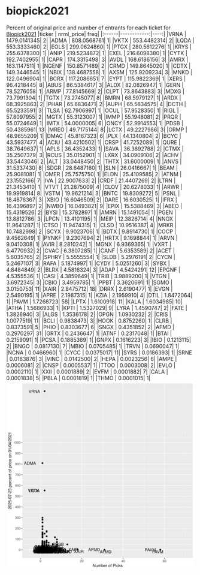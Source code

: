 # biopick2021
Percent of original price and number of entrants for each ticket for [Biopick2021](https://twitter.com/hashtag/Biopick2021)
|ticker |   nrml_price| freq|
|:------|------------:|----:|
|VRNA   | 1479.0141345|    2|
|ADMA   |  808.0568761|    1|
|VKTX   |  553.4482314|    2|
|LQDA   |  553.3333460|    2|
|EOLS   |  299.0624860|    1|
|PTGX   |  280.5612276|    1|
|KRYS   |  255.6378300|    1|
|ANIP   |  219.5234872|    1|
|EXEL   |  216.6098380|    1|
|CYTK   |  192.7402955|    1|
|CAPR   |  174.3315498|    3|
|AVDL   |  168.6186156|    3|
|AMRX   |  163.1147511|    1|
|NGENF  |  150.8571489|    2|
|CRMD   |  149.8645020|    1|
|CDTX   |  149.3446545|    1|
|NBIX   |  138.4687558|    1|
|AXSM   |  125.9209234|    3|
|MNKD   |  122.0496904|    1|
|BCRX   |  117.2086651|    7|
|EYPT   |  115.9822369|    1|
|XERS   |   96.4218445|    8|
|ABUS   |   86.5384617|    3|
|ALDX   |   82.0826947|    1|
|GERN   |   78.5276058|    1|
|ARMP   |   77.8145669|    2|
|CLPT   |   73.8643883|    3|
|MDXG   |   73.7991304|    1|
|TGTX   |   73.2745077|    8|
|BMRN   |   68.5979127|    1|
|ARDX   |   68.3925863|    2|
|PHAR   |   65.6836471|    2|
|AUPH   |   65.5834575|    4|
|DCTH   |   65.5233591|    3|
|TLSA   |   62.7906997|    1|
|OCUL   |   57.9528350|    1|
|RIGL   |   57.8097955|    2|
|MGTX   |   55.3123007|    1|
|IMMP   |   55.1948081|    2|
|PRQR   |   55.0724649|    1|
|IMTX   |   54.0000005|    6|
|ONCY   |   52.9914553|    1|
|PDSB   |   50.4385961|   13|
|MREO   |   49.7175144|    8|
|LCTX   |   49.2227986|    3|
|ORMP   |   48.9655209|    1|
|DMAC   |   45.8167323|    6|
|PLX    |   44.1340804|    2|
|BCYC   |   43.5937477|    4|
|ACIU   |   43.4210502|    1|
|CRSP   |   41.7252089|    1|
|QURE   |   38.7649637|    1|
|APLS   |   36.4352433|    1|
|SAVA   |   36.3892788|    2|
|CTMX   |   35.2507379|    3|
|RCUS   |   35.0152901|    1|
|LXRX   |   34.0909106|    2|
|ACHV   |   33.5443046|    2|
|ALT    |   33.0448450|    2|
|THTX   |   31.6000009|    1|
|ANVS   |   31.5337430|    8|
|SDGR   |   28.6487160|    1|
|SLN    |   26.0416667|    1|
|BEAM   |   25.9081081|    1|
|OMER   |   25.7575750|    1|
|ELDN   |   25.4109585|    2|
|ATNM   |   23.1552166|    7|
|IVA    |   22.9007633|    2|
|CRDF   |   21.4407269|    2|
|LTRN   |   21.3453410|    1|
|VTVT   |   21.2875009|    4|
|CLOV   |   20.6278033|    1|
|ARWR   |   19.9919814|    8|
|VSTM   |   19.9621214|    3|
|BNTC   |   19.8309272|    5|
|PSNL   |   18.4876367|    3|
|XBIO   |   16.6046509|    2|
|DARE   |   16.6030525|    1|
|IFRX   |   16.4396897|    2|
|NWBO   |   16.0493821|    9|
|EPIX   |   15.5388469|    3|
|ABEO   |   15.4319526|    2|
|BYSI   |   15.3782897|    1|
|AMRN   |   15.1491054|    1|
|PGEN   |   13.8812786|    3|
|LPCN   |   13.4101195|    1|
|MEIP   |   12.3826714|    4|
|NNOX   |   11.9641287|    1|
|CTSO   |   11.9474315|    1|
|CLSD   |   10.9516387|    4|
|MRKR   |   10.7482998|    2|
|SCYX   |    9.9023706|    1|
|BDTX   |    9.8914730|    1|
|COCP   |    9.4562649|    1|
|PYNKF  |    9.2307694|    2|
|HRTX   |    9.1698844|    1|
|ARVN   |    9.0410308|    1|
|AVIR   |    8.2810242|    1|
|MGNX   |    6.9369365|    1|
|VXRT   |    6.4770932|    2|
|CVAC   |    6.3807285|    1|
|CANF   |    5.6353589|    2|
|ACET   |    5.6035765|    2|
|SPHRY  |    5.5555554|    1|
|SLDB   |    5.2976191|    2|
|CYCN   |    5.2467107|    3|
|RAFA   |    5.1874997|    1|
|CYDY   |    5.0251260|    3|
|SYBX   |    4.8484849|    2|
|BLRX   |    4.5816324|    3|
|ADAP   |    4.5424291|   12|
|EPGNF  |    4.5355536|    1|
|CASI   |    4.3859649|    1|
|TRIB   |    3.9889200|    1|
|VTGN   |    3.6972345|    3|
|CBIO   |    3.4959785|    1|
|PPBT   |    3.3620691|    1|
|SGMO   |    3.0150753|   11|
|XAIR   |    2.8475712|   18|
|DRRX   |    2.6190477|    1|
|EVGN   |    2.5490195|    1|
|APRE   |    2.1987315|    1|
|KZIA   |    2.1959910|    4|
|DTIL   |    1.8472064|    1|
|PAVM   |    1.7268723|   58|
|LPTX   |    1.6100918|   11|
|KALA   |    1.6034985|   10|
|ATHA   |    1.5686933|    1|
|KPTI   |    1.5327029|    9|
|LYRA   |    1.4590747|    2|
|FATE   |    1.3826940|    3|
|ALGS   |    1.3536178|    2|
|OPGN   |    1.0930232|    2|
|CRIS   |    1.0077519|   11|
|BCLI   |    0.9838473|    3|
|HOOK   |    0.8752260|    1|
|CLRB   |    0.8373591|    5|
|PHIO   |    0.8303677|    6|
|SNGX   |    0.4351852|    2|
|AFMD   |    0.2970297|   31|
|GRTX   |    0.2436647|    1|
|ATNF   |    0.2317048|    1|
|BTAI   |    0.2159091|    1|
|PCSA   |    0.1885369|    1|
|GNPX   |    0.1616223|    3|
|IBIO   |    0.1213115|    2|
|BNGO   |    0.0817130|    7|
|MBIO   |    0.0705485|    1|
|TRVN   |    0.0690047|    1|
|NCNA   |    0.0466960|    1|
|CYCC   |    0.0375017|   11|
|SYRS   |    0.0186393|    1|
|SRNE   |    0.0183876|    3|
|VINC   |    0.0142500|    2|
|HEPA   |    0.0023256|    6|
|AMPE   |    0.0006081|    2|
|CNSP   |    0.0005537|    1|
|TTOO   |    0.0003008|    2|
|EVLO   |    0.0002110|    1|
|XXII   |    0.0001889|    2|
|EVFM   |    0.0001882|    7|
|CALA   |    0.0001838|    5|
|PBLA   |    0.0001819|    1|
|THMO   |    0.0001015|    1|
![retvspicks](biopicks.png?raw=true)
